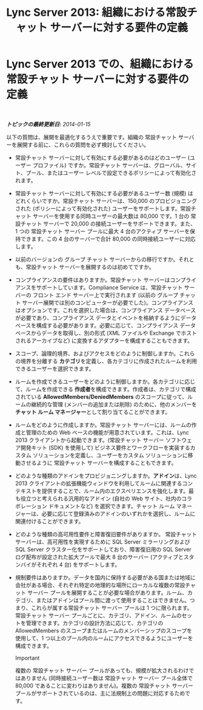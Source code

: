 ﻿---
title: 'Lync Server 2013: 組織における常設チャット サーバーに対する要件の定義'
TOCTitle: 組織における常設チャット サーバーに対する要件の定義
ms:assetid: 568674fb-c08a-4170-ac38-e2f8428c69e0
ms:mtpsurl: https://technet.microsoft.com/ja-jp/library/Gg398372(v=OCS.15)
ms:contentKeyID: 48272132
ms.date: 05/19/2016
mtps_version: v=OCS.15
ms.translationtype: HT
---

# Lync Server 2013 での、組織における常設チャット サーバーに対する要件の定義

 

_**トピックの最終更新日:** 2014-01-15_

以下の質問は、展開を最適化するうえで重要です。組織の 常設チャット サーバーを展開する前に、これらの質問を必ず検討してください。

  - 常設チャット サーバーに対して有効にする必要があるのはどのユーザー (ユーザー プロファイル) ですか。常設チャット サーバーは、グローバル、サイト、プール、またはユーザー レベルで設定できるポリシーによって有効化されます。

  - 常設チャット サーバーに対して有効にする必要があるユーザー数 (規模) はどれくらいですか。常設チャット サーバーは、150,000 のプロビジョニングされた (ポリシーによって有効化された) ユーザーをサポートします。常設チャット サーバーを使用する同時ユーザーの最大数は 80,000 です。1 台の 常設チャット サーバーで 20,000 の接続ユーザーをサポートできます。また、1 つの 常設チャット サーバー プールに最大 4 台のアクティブ サーバーを保持できます。この 4 台のサーバーで合計 80,000 の同時接続ユーザーに対応します。

  - 以前のバージョンの グループ チャット サーバーからの移行ですか。それとも、常設チャット サーバーを展開するのは初めてですか。

  - コンプライアンスの要件はありますか。常設チャット サーバーはコンプライアンスをサポートしています。Compliance Service は、常設チャット サーバーの フロント エンド サーバー上で実行されます (以前の グループ チャット サーバー展開では別のコンピューターが必要でした)。コンプライアンスはオプションです。これを選択した場合は、コンプライアンス データベースが必要であり、コンプライアンス データとイベントを格納するようにデータベースを構成する必要があります。必要に応じて、コンプライアンス データベースからデータを取得し、別の形式 (XML ファイルや Exchange でホストされるアーカイブなど) に変換するアダプターを構成することもできます。

  - スコープ、論理的境界、およびアクセスをどのように制御しますか。これらの境界を分離する **カテゴリ**を定義し、各カテゴリに作成されたルームを利用できるユーザーを選択できます。

  - ルームを作成できるユーザーをどのように制御しますか。各カテゴリに応じて、ルームを作成できる **作成者**を構成できます。作成者は、カテゴリで構成されている **AllowedMembers/DeniedMembers** のスコープに従って、ルームの継続的な管理 (メンバーの追加または削除) のために、他のメンバーを **チャット ルーム マネージャー**として割り当てることができます。

  - ルームをどのように作成しますか。常設チャット サーバーには、ルームの作成と管理のための Web ベースの機能が用意されています。これは、Lync 2013 クライアントから起動できます。(常設チャット サーバー ソフトウェア開発キット (SDK) を使用して) ビジネス要件とワークフローを実装するカスタム ソリューションを定義し、ユーザーをカスタム ソリューションに移動させるように 常設チャット サーバーを構成することもできます。

  - どのような種類のアドインをプロビジョニングしますか。**アドイン**は、Lync 2013 クライアントの拡張機能ウィンドウを利用してルームに関連するコンテキストを提供することで、ルーム内のエクスペリエンスを強化します。最も役立つと考えられる汎用的なアドイン (自社の Web サイト、社内のコラボレーション ドキュメントなど) を選択できます。チャット ルーム マネージャーは、必要に応じて登録済みのアドインのいずれかを選択し、ルームに関連付けることができます。

  - どのような種類の高可用性要件と障害復旧要件がありますか。 常設チャット サーバーは、高可用性を実現するために SQL Server ミラーリングおよび SQL Server クラスター化をサポートしており、障害復旧用の SQL Server ログ配布が設定された拡大プールで最大 8 台のサーバー (アクティブとスタンバイがそれぞれ 4 台) をサポートします。

  - 規制要件はありますか。データを国内に保持する必要がある国または地域に会社がある場合、それぞれ特定の地理的な場所にローカルな複数の常設チャット サーバー プールを展開することが必要な場合があります。ルーム、カテゴリ、またはアドインはプール間に渡って使用することはできません。つまり、これらが属する常設チャット サーバー プールは 1 つに限られます。常設チャット サーバー プールごとに、カテゴリ、アドイン、ルームのセットを管理できます。カテゴリの設計方法に応じて、カテゴリの AllowedMembers のスコープまたはルームのメンバーシップのスコープを使用して、1 つ以上のプール内のルームにアクセスできるようにユーザーを構成できます。
    

    > [!IMPORTANT]
    > 複数の 常設チャット サーバー プールがあっても、規模が拡大されるわけではありません (同時接続ユーザー数は 常設チャット サーバー プール全体で 80,000 であることに変わりはありません)。複数の 常設チャット サーバー プールがサポートされているのは、主に法規制上の問題に対応するためです。


